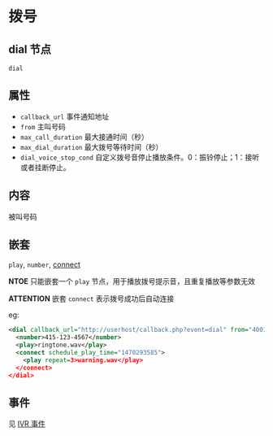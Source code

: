 # 拨号

## dial 节点

```
dial
```

## 属性

- `callback_url` 事件通知地址
- `from` 主叫号码
- `max_call_duration` 最大接通时间（秒）
- `max_dial_duration` 最大拨号等待时间（秒）
- `dial_voice_stop_cond` 自定义拨号音停止播放条件。0：振铃停止；1：接听或者挂断停止。

## 内容

被叫号码

## 嵌套

`play`, `number`, [connect](connect.md)

**NTOE** 只能嵌套一个 `play` 节点，用于播放拨号提示音，且重复播放等参数无效

**ATTENTION** 嵌套 `connect` 表示拨号成功后自动连接

eg:

```xml
<dial callback_url="http://userhost/callback.php?event=dial" from="4001546646464">
  <number>415-123-4567</number>
  <play>ringtone.wav</play>
  <connect schedule_play_time="1470293585">
    <play repeat=3>warning.wav</play>
  </connect>
</dial>
```

## 事件

见 [IVR 事件](../evt/ivr/index.md)
